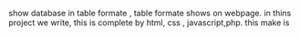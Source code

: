 show database in table formate , table formate shows on webpage.
in thins  project we write, this is complete by html, css , javascript,php.
this make is 

